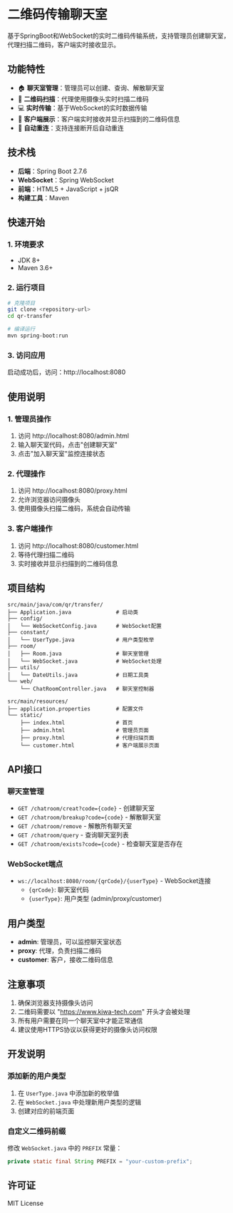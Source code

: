 # 二维码传输聊天室

基于SpringBoot和WebSocket的实时二维码传输系统，支持管理员创建聊天室，代理扫描二维码，客户端实时接收显示。

## 功能特性

- 🏠 **聊天室管理**：管理员可以创建、查询、解散聊天室
- 📱 **二维码扫描**：代理使用摄像头实时扫描二维码
- 💻 **实时传输**：基于WebSocket的实时数据传输
- 🎯 **客户端展示**：客户端实时接收并显示扫描到的二维码信息
- 🔄 **自动重连**：支持连接断开后自动重连

## 技术栈

- **后端**：Spring Boot 2.7.6
- **WebSocket**：Spring WebSocket
- **前端**：HTML5 + JavaScript + jsQR
- **构建工具**：Maven

## 快速开始

### 1. 环境要求

- JDK 8+
- Maven 3.6+

### 2. 运行项目

```bash
# 克隆项目
git clone <repository-url>
cd qr-transfer

# 编译运行
mvn spring-boot:run
```

### 3. 访问应用

启动成功后，访问：http://localhost:8080

## 使用说明

### 1. 管理员操作

1. 访问 http://localhost:8080/admin.html
2. 输入聊天室代码，点击"创建聊天室"
3. 点击"加入聊天室"监控连接状态

### 2. 代理操作

1. 访问 http://localhost:8080/proxy.html
2. 允许浏览器访问摄像头
3. 使用摄像头扫描二维码，系统会自动传输

### 3. 客户端操作

1. 访问 http://localhost:8080/customer.html
2. 等待代理扫描二维码
3. 实时接收并显示扫描到的二维码信息

## 项目结构

```
src/main/java/com/qr/transfer/
├── Application.java              # 启动类
├── config/
│   └── WebSocketConfig.java      # WebSocket配置
├── constant/
│   └── UserType.java             # 用户类型枚举
├── room/
│   ├── Room.java                 # 聊天室管理
│   └── WebSocket.java            # WebSocket处理
├── utils/
│   └── DateUtils.java            # 日期工具类
└── web/
    └── ChatRoomController.java   # 聊天室控制器

src/main/resources/
├── application.properties        # 配置文件
└── static/
    ├── index.html                # 首页
    ├── admin.html                # 管理员页面
    ├── proxy.html                # 代理扫描页面
    └── customer.html             # 客户端展示页面
```

## API接口

### 聊天室管理

- `GET /chatroom/creat?code={code}` - 创建聊天室
- `GET /chatroom/breakup?code={code}` - 解散聊天室
- `GET /chatroom/remove` - 解散所有聊天室
- `GET /chatroom/query` - 查询聊天室列表
- `GET /chatroom/exists?code={code}` - 检查聊天室是否存在

### WebSocket端点

- `ws://localhost:8080/room/{qrCode}/{userType}` - WebSocket连接
  - `{qrCode}`: 聊天室代码
  - `{userType}`: 用户类型 (admin/proxy/customer)

## 用户类型

- **admin**: 管理员，可以监控聊天室状态
- **proxy**: 代理，负责扫描二维码
- **customer**: 客户，接收二维码信息

## 注意事项

1. 确保浏览器支持摄像头访问
2. 二维码需要以 "https://www.kiwa-tech.com" 开头才会被处理
3. 所有用户需要在同一个聊天室中才能正常通信
4. 建议使用HTTPS协议以获得更好的摄像头访问权限

## 开发说明

### 添加新的用户类型

1. 在 `UserType.java` 中添加新的枚举值
2. 在 `WebSocket.java` 中处理新用户类型的逻辑
3. 创建对应的前端页面

### 自定义二维码前缀

修改 `WebSocket.java` 中的 `PREFIX` 常量：

```java
private static final String PREFIX = "your-custom-prefix";
```

## 许可证

MIT License 